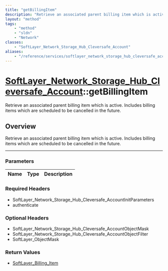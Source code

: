 ```yaml
---
title: "getBillingItem"
description: "Retrieve an associated parent billing item which is active. Includes billing items which are scheduled to be cancelled i... "
layout: "method"
tags:
    - "method"
    - "sldn"
    - "Network"
classes:
    - "SoftLayer_Network_Storage_Hub_Cleversafe_Account"
aliases:
    - "/reference/services/softlayer_network_storage_hub_cleversafe_account/getBillingItem"
---
```

# [SoftLayer_Network_Storage_Hub_Cleversafe_Account](/reference/services/SoftLayer_Network_Storage_Hub_Cleversafe_Account)::getBillingItem


Retrieve an associated parent billing item which is active. Includes billing items which are scheduled to be cancelled in the future.


## Overview 
Retrieve an associated parent billing item which is active. Includes billing items which are scheduled to be cancelled in the future.

-----

### Parameters 
|Name | Type | Description |
| --- | --- | --- |


### Required Headers
* SoftLayer_Network_Storage_Hub_Cleversafe_AccountInitParameters
* authenticate


### Optional Headers
* SoftLayer_Network_Storage_Hub_Cleversafe_AccountObjectMask
* SoftLayer_Network_Storage_Hub_Cleversafe_AccountObjectFilter
* SoftLayer_ObjectMask

### Return Values
* <a href='/reference/datatypes/SoftLayer_Billing_Item'>SoftLayer_Billing_Item </a>




